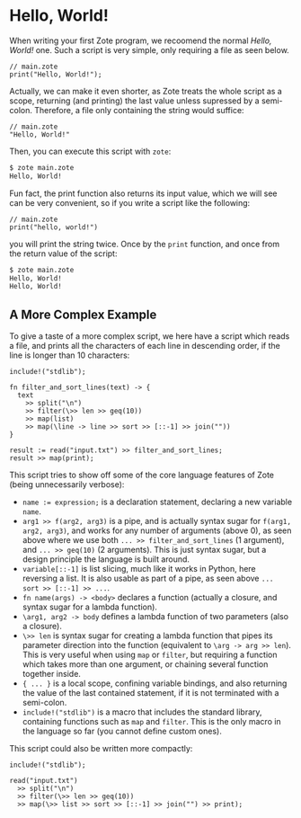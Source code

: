 # Hello, World!

When writing your first Zote program, we recoomend the normal _Hello, World!_ one. Such a script is very simple, only requiring a file as seen below.
```
// main.zote
print("Hello, World!");
```

Actually, we can make it even shorter, as Zote treats the whole script as a scope, returning (and printing) the last value unless supressed by a semi-colon. Therefore, a file only containing the string would suffice:

```
// main.zote
"Hello, World!"
```

Then, you can execute this script with `zote`:

``` sh
$ zote main.zote
Hello, World!
```


Fun fact, the print function also returns its input value, which we will see can be very convenient, so if you write a script like the following:


```
// main.zote
print("hello, world!")
```
you will print the string twice. Once by the `print` function, and once from the return value of the script:
``` sh
$ zote main.zote
Hello, World!
Hello, World!
```

## A More Complex Example

To give a taste of a more complex script, we here have a script which reads a file, and prints all the characters of each line in descending order, if the line is longer than 10 characters:

```
include!("stdlib");

fn filter_and_sort_lines(text) -> {
  text
    >> split("\n")
    >> filter(\>> len >> geq(10))
    >> map(list)
    >> map(\line -> line >> sort >> [::-1] >> join(""))
}

result := read("input.txt") >> filter_and_sort_lines;
result >> map(print);
```

This script tries to show off some of the core language features of Zote (being unnecessarily verbose):
- `name := expression;` is a declaration statement, declaring a new variable `name`.
- `arg1 >> f(arg2, arg3)` is a pipe, and is actually syntax sugar for `f(arg1, arg2, arg3)`, and works for any number of arguments (above 0), as seen above where we use both `... >> filter_and_sort_lines` (1 argument), and `... >> geq(10)` (2 arguments). This is just syntax sugar, but a design principle the language is built around.
- `variable[::-1]` is list slicing, much like it works in Python, here reversing a list. It is also usable as part of a pipe, as seen above `... sort >> [::-1] >> ...`.
- `fn name(args) -> <body>` declares a function (actually a closure, and syntax sugar for a lambda function).
- `\arg1, arg2 -> body` defines a lambda function of two parameters (also a closure).
- `\>> len` is syntax sugar for creating a lambda function that pipes its parameter direction into the function (equivalent to `\arg -> arg >> len`). This is very useful when using `map` or `filter`, but requiring a function which takes more than one argument, or chaining several function together inside. 
- `{ ... }` is a local scope, confining variable bindings, and also returning the value of the last contained statement, if it is not terminated with a semi-colon. 
- `include!("stdlib")` is a macro that includes the standard library, containing functions such as `map` and `filter`. This is the only macro in the language so far (you cannot define custom ones).

This script could also be written more compactly:

```
include!("stdlib");

read("input.txt")
  >> split("\n")
  >> filter(\>> len >> geq(10))
  >> map(\>> list >> sort >> [::-1] >> join("") >> print);
```
